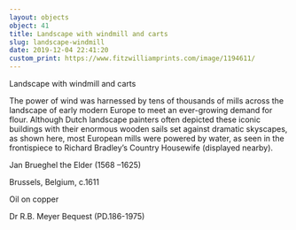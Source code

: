 ```yaml
---
layout: objects
object: 41
title: Landscape with windmill and carts
slug: landscape-windmill
date: 2019-12-04 22:41:20
custom_print: https://www.fitzwilliamprints.com/image/1194611/
---
```

Landscape with windmill and carts

The power of wind was harnessed by tens of thousands of mills across the landscape of  early modern Europe to meet an ever-growing demand for flour. Although Dutch landscape painters often depicted these iconic buildings with their enormous wooden sails set against dramatic skyscapes, as shown here, most European mills were powered by water, as seen in the frontispiece to Richard Bradley’s Country Housewife (displayed nearby).

Jan Brueghel the Elder (1568 –1625)  

Brussels, Belgium, c.1611

Oil on copper  

Dr R.B. Meyer Bequest (PD.186-1975)
